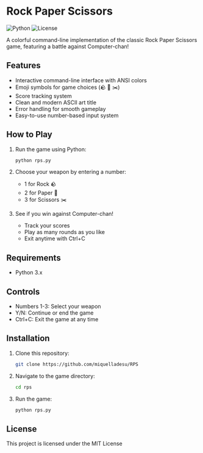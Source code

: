 # Rock Paper Scissors

![Python](https://img.shields.io/badge/python-3.x-blue.svg)
![License](https://img.shields.io/badge/license-MIT-green.svg)

A colorful command-line implementation of the classic Rock Paper Scissors game, featuring a battle against Computer-chan!

## Features

- Interactive command-line interface with ANSI colors
- Emoji symbols for game choices (🪨 📄 ✂️)
- Score tracking system
- Clean and modern ASCII art title
- Error handling for smooth gameplay
- Easy-to-use number-based input system

## How to Play

1. Run the game using Python:
    ```bash
    python rps.py
    ```

2. Choose your weapon by entering a number:
    - 1 for Rock 🪨
    - 2 for Paper 📄
    - 3 for Scissors ✂️

3. See if you win against Computer-chan!
    - Track your scores
    - Play as many rounds as you like
    - Exit anytime with Ctrl+C

## Requirements

- Python 3.x

## Controls

- Numbers 1-3: Select your weapon
- Y/N: Continue or end the game
- Ctrl+C: Exit the game at any time

## Installation

1. Clone this repository:
    ```bash
    git clone https://github.com/miquelladesu/RPS
    ```

2. Navigate to the game directory:
    ```bash
    cd rps
    ```

3. Run the game:
    ```bash
    python rps.py
    ```

## License

This project is licensed under the MIT License
